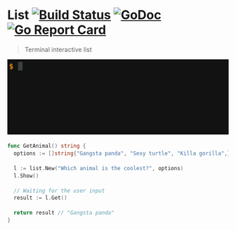 # List [![Build Status](https://travis-ci.org/markelog/list.svg)](https://travis-ci.org/markelog/list) [![GoDoc](https://godoc.org/github.com/markelog/list?status.svg)](https://godoc.org/github.com/markelog/list) [![Go Report Card](https://goreportcard.com/badge/github.com/markelog/list)](https://goreportcard.com/report/github.com/markelog/list)

> Terminal interactive list

![](./example.gif)

```go
func GetAnimal() string {
  options := []string{"Gangsta panda", "Sexy turtle", "Killa gorilla",}

  l := list.New("Which animal is the coolest?", options)
  l.Show()

  // Waiting for the user input
  result := l.Get()

  return result // "Gangsta panda"
}

```

